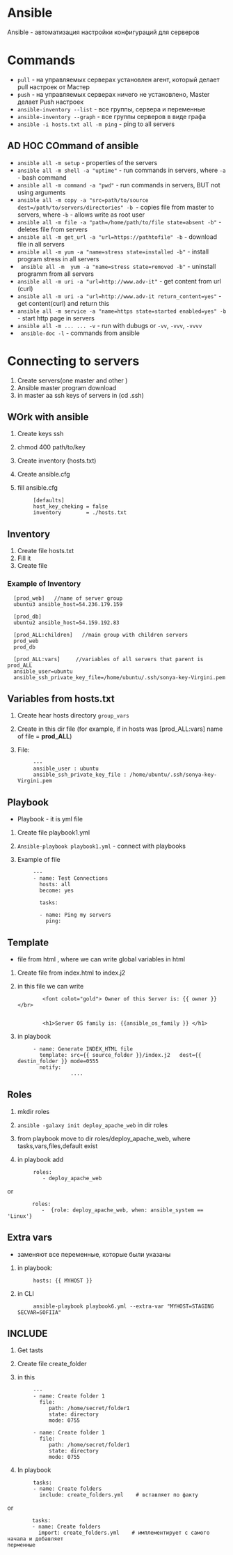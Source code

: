 # Ansible 

Ansible - автоматизация настройки конфигураций для серверов

# Commands

- ``pull``  - на управляемых серверах установлен агент, который делает pull настроек от Мастер
- ``push``  -  на управляемых серверах ничего не установлено, Master делает Push настроек
- ``ansible-inventory --list``  - все группы, сервера и переменные 
- ``ansible-inventory --graph``  - все группы серверов в виде графа
- ``ansible -i hosts.txt all -m ping``   - ping to all servers

## AD HOC COmmand of ansible

- ``ansible all -m setup``   -  properties of the servers
- ``ansible all -m shell -a "uptime"``  - run commands in servers, where ``-a`` - bash command
- ``ansible all -m command -a "pwd"`` - run commands in servers, BUT not using arguments
- ``ansible all -m copy -a "src=path/to/source dest=/path/to/servers/directories" -b ``- copies file from master to servers, where ``-b`` - allows write as root user
- `` ansible all -m file -a "path=/home/path/to/file state=absent -b" `` - deletes file from servers
- `` ansible all -m get_url -a "url=https://pathtofile" -b `` - download file in all servers
- `` ansible all -m yum -a "name=stress state=installed -b" `` - install program stress in all servers
- `` ansible all -m  yum -a "name=stress state=removed -b"`` - uninstall programm from all servers
- `` ansible all -m uri -a "url=http://www.adv-it" `` - get content from url (curl)
- `` ansible all -m uri -a "url=http://www.adv-it return_content=yes" `` -  get content(curl) and return this
- `` ansible all -m service -a "name=https state=started enabled=yes" -b `` - start http page in servers
- `` ansible all -m ... ... -v `` - run with dubugs or ``-vv``, ``-vvv``, ``-vvvv``
- `` ansible-doc -l`` - commands from ansible     



# Connecting to servers

1. Create servers(one master and other )
2. Ansible master program download
3. in master aa ssh keys of servers in (cd .ssh)



## WOrk with ansible

1. Create keys ssh 
2. chmod 400 path/to/key
3. Create inventory (hosts.txt)
4. Create ansible.cfg
5. fill ansible.cfg


            [defaults]
            host_key_cheking = false
            inventory        = ./hosts.txt

## Inventory
1. Create file hosts.txt
2. Fill it
3. Create file 

### Example of Inventory

      [prod_web]   //name of server group 
      ubuntu3 ansible_host=54.236.179.159

      [prod_db]
      ubuntu2 ansible_host=54.159.192.83

      [prod_ALL:children]   //main group with children servers
      prod_web
      prod_db

      [prod_ALL:vars]     //variables of all servers that parent is prod_ALL
      ansible_user=ubuntu
      ansible_ssh_private_key_file=/home/ubuntu/.ssh/sonya-key-Virgini.pem


## Variables from hosts.txt

1. Create hear hosts directory `group_vars` 
2. Create in this dir file  (for example, if in hosts was [prod_ALL:vars] name of file = **prod_ALL**)
3. File:

            ---
            ansible_user : ubuntu
            ansible_ssh_private_key_file : /home/ubuntu/.ssh/sonya-key-Virgini.pem

## Playbook

- Playbook - it is yml file
1. Create file playbook1.yml 
2. ``Ansible-playbook playbook1.yml`` - connect with playbooks
3. Example of file

 
            ---
            - name: Test Connections
              hosts: all
              become: yes

              tasks:

              - name: Ping my servers
                ping:

## Template

- file from html , where we can write global variables in html 

1. Create file from index.html to index.j2
2. in this file we can write

               <font colot="gold"> Owner of this Server is: {{ owner }} </br>
               
               
               <h1>Server OS family is: {{ansible_os_family }} </h1>
               
3. in playbook 

            
            - name: Generate INDEX_HTML file
              template: src={{ source_folder }}/index.j2   dest={{ destin_folder }} mode=0555
              notify: 
                        ....


## Roles

1. mkdir roles
2. ``ansible -galaxy init deploy_apache_web`` in dir roles
3. from playbook move to dir roles/deploy_apache_web, where tasks,vars,files,default exist
4. in playbook add 
            
            roles:
               - deploy_apache_web
            
  or
     
            roles:
               -  {role: deploy_apache_web, when: ansible_system == 'Linux'}
            

## Extra vars

- заменяют все переменные, которые были указаны

1. in playbook:
            
            hosts: {{ MYHOST }}
            
2. in CLI 

            ansible-playbook playbook6.yml --extra-var "MYHOST=STAGING  SECVAR=SOFIIA"   
            
            
## INCLUDE

1. Get tasts
2. Create file create_folder
3. in this 

            ---
            - name: Create folder 1
              file:
                 path: /home/secret/folder1
                 state: directory
                 mode: 0755
               
            - name: Create folder 1
              file:
                 path: /home/secret/folder1
                 state: directory
                 mode: 0755               
                 
4. In playbook 
            
            tasks: 
            - name: Create folders
              include: create_folders.yml    # вставляет по факту
or

            tasks: 
            - name: Create folders
              import: create_folders.yml    # имплементирует с самого начала и добавляет                                                        перменные 
              
              
